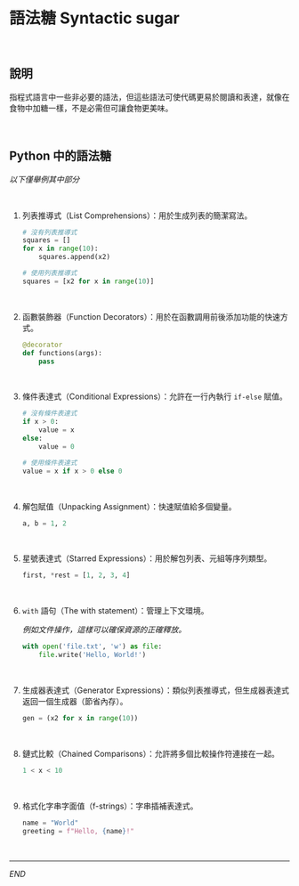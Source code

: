 # 語法糖 Syntactic sugar

<br>

## 說明

指程式語言中一些非必要的語法，但這些語法可使代碼更易於閱讀和表達，就像在食物中加糖一樣，不是必需但可讓食物更美味。

<br>

## Python 中的語法糖

_以下僅舉例其中部分_

<br>

1. 列表推導式（List Comprehensions）：用於生成列表的簡潔寫法。

   ```python
   # 沒有列表推導式
   squares = []
   for x in range(10):
       squares.append(x2)
   
   # 使用列表推導式
   squares = [x2 for x in range(10)]
   ```

<br>

2. 函數裝飾器（Function Decorators）：用於在函數調用前後添加功能的快速方式。

   ```python
   @decorator
   def functions(args):
       pass
   ```

<br>

3. 條件表達式（Conditional Expressions）：允許在一行內執行 `if-else` 賦值。

   ```python
   # 沒有條件表達式
   if x > 0:
       value = x
   else:
       value = 0
   
   # 使用條件表達式
   value = x if x > 0 else 0
   ```

<br>

4. 解包賦值（Unpacking Assignment）：快速賦值給多個變量。

   ```python
   a, b = 1, 2
   ```

<br>

5. 星號表達式（Starred Expressions）：用於解包列表、元組等序列類型。

   ```python
   first, *rest = [1, 2, 3, 4]
   ```

<br>

6. `with` 語句（The with statement）：管理上下文環境。
   
   _例如文件操作，這樣可以確保資源的正確釋放。_

   ```python
   with open('file.txt', 'w') as file:
       file.write('Hello, World!')
   ```

<br>

7. 生成器表達式（Generator Expressions）：類似列表推導式，但生成器表達式返回一個生成器（節省內存）。

   ```python
   gen = (x2 for x in range(10))
   ```

<br>

8. 鏈式比較（Chained Comparisons）：允許將多個比較操作符連接在一起。

   ```python
   1 < x < 10
   ```

<br>

9. 格式化字串字面值（f-strings）：字串插補表達式。

   ```python
   name = "World"
   greeting = f"Hello, {name}!"
   ```

<br>

___

_END_